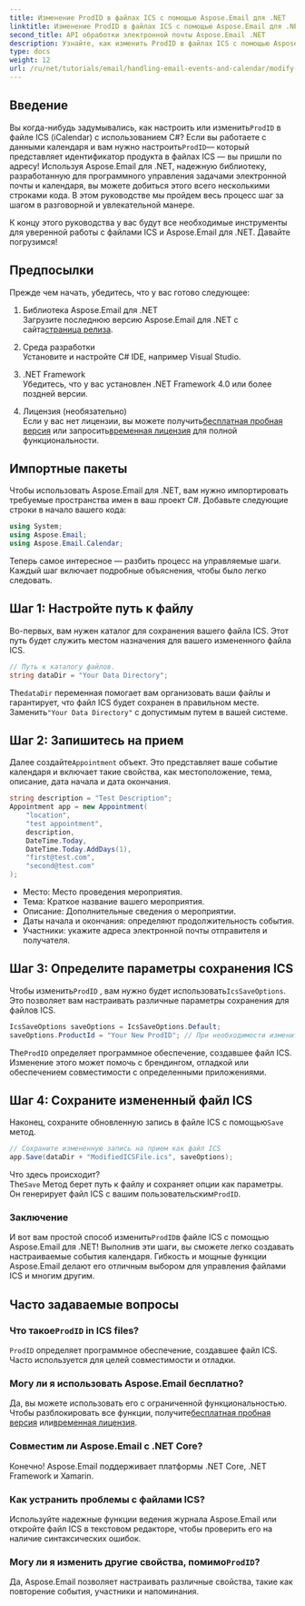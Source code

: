```yaml
---
title: Изменение ProdID в файлах ICS с помощью Aspose.Email для .NET
linktitle: Изменение ProdID в файлах ICS с помощью Aspose.Email для .NET
second_title: API обработки электронной почты Aspose.Email .NET
description: Узнайте, как изменить ProdID в файлах ICS с помощью Aspose.Email для .NET. Пошаговое руководство с кодом, советами и часто задаваемыми вопросами для бесперебойного управления календарем.
type: docs
weight: 12
url: /ru/net/tutorials/email/handling-email-events-and-calendar/modify-prodid-in-ics-files/
---
```

## Введение

 Вы когда-нибудь задумывались, как настроить или изменить`ProdID` в файле ICS (iCalendar) с использованием C#? Если вы работаете с данными календаря и вам нужно настроить`ProdID`— который представляет идентификатор продукта в файлах ICS — вы пришли по адресу! Используя Aspose.Email для .NET, надежную библиотеку, разработанную для программного управления задачами электронной почты и календаря, вы можете добиться этого всего несколькими строками кода. В этом руководстве мы пройдем весь процесс шаг за шагом в разговорной и увлекательной манере.

К концу этого руководства у вас будут все необходимые инструменты для уверенной работы с файлами ICS и Aspose.Email для .NET. Давайте погрузимся!

## Предпосылки

Прежде чем начать, убедитесь, что у вас готово следующее:

1. Библиотека Aspose.Email для .NET  
    Загрузите последнюю версию Aspose.Email для .NET с сайта[страница релиза](https://releases.aspose.com/email/net/).  

2. Среда разработки  
   Установите и настройте C# IDE, например Visual Studio.

3. .NET Framework  
   Убедитесь, что у вас установлен .NET Framework 4.0 или более поздней версии.

4. Лицензия (необязательно)  
    Если у вас нет лицензии, вы можете получить[бесплатная пробная версия](https://releases.aspose.com/) или запросить[временная лицензия](https://purchase.aspose.com/temporary-license/) для полной функциональности.

## Импортные пакеты

Чтобы использовать Aspose.Email для .NET, вам нужно импортировать требуемые пространства имен в ваш проект C#. Добавьте следующие строки в начало вашего кода:

```csharp
using System;
using Aspose.Email;
using Aspose.Email.Calendar;
```

Теперь самое интересное — разбить процесс на управляемые шаги. Каждый шаг включает подробные объяснения, чтобы было легко следовать.

## Шаг 1: Настройте путь к файлу

Во-первых, вам нужен каталог для сохранения вашего файла ICS. Этот путь будет служить местом назначения для вашего измененного файла ICS.

```csharp
// Путь к каталогу файлов.
string dataDir = "Your Data Directory";
```
 
 The`dataDir` переменная помогает вам организовать ваши файлы и гарантирует, что файл ICS будет сохранен в правильном месте. Заменить`"Your Data Directory"` с допустимым путем в вашей системе.

## Шаг 2: Запишитесь на прием

 Далее создайте`Appointment` объект. Это представляет ваше событие календаря и включает такие свойства, как местоположение, тема, описание, дата начала и дата окончания.

```csharp
string description = "Test Description";
Appointment app = new Appointment(
    "location", 
    "test appointment", 
    description, 
    DateTime.Today,
    DateTime.Today.AddDays(1), 
    "first@test.com", 
    "second@test.com"
);
```
 
- Место: Место проведения мероприятия.  
- Тема: Краткое название вашего мероприятия.  
- Описание: Дополнительные сведения о мероприятии.  
- Даты начала и окончания: определяют продолжительность события.  
- Участники: укажите адреса электронной почты отправителя и получателя.

## Шаг 3: Определите параметры сохранения ICS

 Чтобы изменить`ProdID` , вам нужно будет использовать`IcsSaveOptions`. Это позволяет вам настраивать различные параметры сохранения для файлов ICS.

```csharp
IcsSaveOptions saveOptions = IcsSaveOptions.Default;
saveOptions.ProductId = "Your New ProdID"; // При необходимости измените ProdID.
```
 
 The`ProdID` определяет программное обеспечение, создавшее файл ICS. Изменение этого может помочь с брендингом, отладкой или обеспечением совместимости с определенными приложениями.

## Шаг 4: Сохраните измененный файл ICS

 Наконец, сохраните обновленную запись в файле ICS с помощью`Save` метод.

```csharp
// Сохраните измененную запись на прием как файл ICS
app.Save(dataDir + "ModifiedICSFile.ics", saveOptions);
```

Что здесь происходит?  
 The`Save` Метод берет путь к файлу и сохраняет опции как параметры. Он генерирует файл ICS с вашим пользовательским`ProdID`.

### Заключение

 И вот вам простой способ изменить`ProdID`в файле ICS с помощью Aspose.Email для .NET! Выполнив эти шаги, вы сможете легко создавать настраиваемые события календаря. Гибкость и мощные функции Aspose.Email делают его отличным выбором для управления файлами ICS и многим другим.

## Часто задаваемые вопросы

###  Что такое`ProdID` in ICS files?  
`ProdID` определяет программное обеспечение, создавшее файл ICS. Часто используется для целей совместимости и отладки.

### Могу ли я использовать Aspose.Email бесплатно?  
 Да, вы можете использовать его с ограниченной функциональностью. Чтобы разблокировать все функции, получите[бесплатная пробная версия](https://releases.aspose.com/) или[временная лицензия](https://purchase.aspose.com/temporary-license/).

### Совместим ли Aspose.Email с .NET Core?  
Конечно! Aspose.Email поддерживает платформы .NET Core, .NET Framework и Xamarin.

### Как устранить проблемы с файлами ICS?  
Используйте надежные функции ведения журнала Aspose.Email или откройте файл ICS в текстовом редакторе, чтобы проверить его на наличие синтаксических ошибок.

###  Могу ли я изменить другие свойства, помимо`ProdID`?  
Да, Aspose.Email позволяет настраивать различные свойства, такие как повторение события, участники и напоминания.